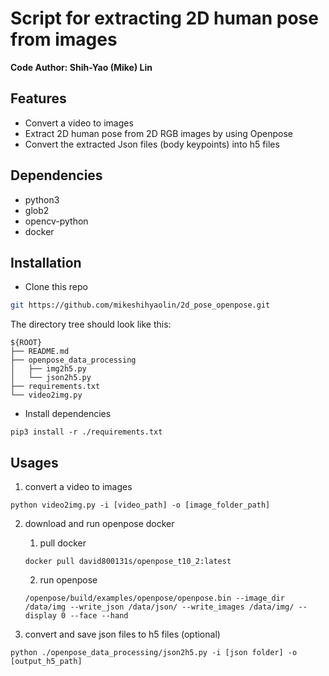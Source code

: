 # Script for extracting 2D human pose from images
**Code Author: Shih-Yao (Mike) Lin**

## Features
+ Convert a video to images
+ Extract 2D human pose from 2D RGB images by using Openpose 
+ Convert the extracted Json files (body keypoints) into h5 files

## Dependencies
+ python3
+ glob2
+ opencv-python 
+ docker

## Installation

* Clone this repo

```bash
git https://github.com/mikeshihyaolin/2d_pose_openpose.git
```
The directory tree should look like this:
```
${ROOT}
├── README.md
├── openpose_data_processing
│   ├── img2h5.py
│   └── json2h5.py
├── requirements.txt
└── video2img.py
```

* Install dependencies
```
pip3 install -r ./requirements.txt
```

## Usages
1. convert a video to images 
```
python video2img.py -i [video_path] -o [image_folder_path]  
```
2. download and run openpose docker
	1. pull docker
	```
	docker pull david800131s/openpose_t10_2:latest
	```
	2. run openpose
	```
	/openpose/build/examples/openpose/openpose.bin --image_dir /data/img --write_json /data/json/ --write_images /data/img/ --display 0 --face --hand 
	```

3. convert and save json files to h5 files (optional)
```
python ./openpose_data_processing/json2h5.py -i [json folder] -o [output_h5_path]
```



